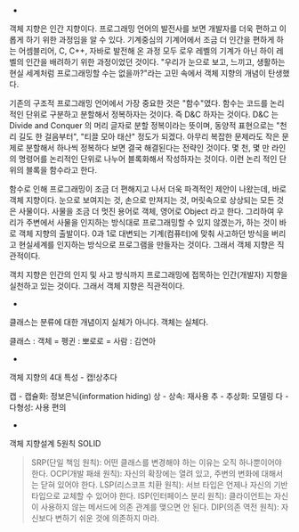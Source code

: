 -
객체 지향은 인간 지향이다.
프로그래밍 언어의 발전사를 보면 개발자를 더욱 편하고 이롭게 하기 위한 과정임을 알 수 있다.
기계중심의 기계어에서 조금 더 인간을 편하게 하는 어셈블리어, C, C++, 자바로 발전해 온 과정 모두 로우 레벨의 기계가 아닌 하이 레벨의 인간을 배려하기 위한 과정이었던 것이다.
"우리가 눈으로 보고, 느끼고, 생활하는 현실 세계처럼 프로그래밍할 수는 없을까?"라는 고민 속에서 객체 지향의 개념이 탄생했다.

기존의 구조적 프로그래밍 언어에서 가장 중요한 것은 "함수"였다.
함수는 코드를 논리적인 단위로 구분하고 분할해서 정복하자는 것이다. 즉 D&C 하자는 것이다.
D&C 는 Divide and Conquer 의 머리 글자로 분할 정복이라는 뜻이며, 동양적 표현으로는 "천 리 길도 한 걸음부터", "티끌 모아 태산" 정도가 되겠다. 아무리 복잡한 문제라도 작은 문제로 분할해서 하나씩 정복하다 보면 결국 해결된다는 전략인 것이다.
몇 천, 몇 만 라인의 명령어를 논리적인 단위로 나누어 블록화해서 작성하자는 것이다. 이런 논리 적인 단위의 블록을 함수라고 한다.

함수로 인해 프로그래밍이 조금 더 편해지고 나서 더욱 파격적인 제안이 나왔는데, 바로 객체 지향이다.
눈으로 보여지는 것, 손으로 만져지는 것, 머릿속으로 상상되는 모든 것은 사물이다. 사물을 조금 더 멋진 용어로 객체, 영어로 Object 라고 한다. 그리하여 우리가 주변에서 사물을 인지하는 방식대로 프로그래밍할 수 있지 않겠는가, 하는 것이 바로 객체 지향의 출발이다.
0과 1로 대변되는 기계(컴퓨터)에 맞춰 사고하던 방식을 버리고 현실세계를 인지하는 방식으로 프로그램을 만들자는 것이다.
그래서 객체 지향은 직관적이다.

객치 지향은 인간의 인지 및 사고 방식까지 프로그래밍에 접목하는 인간(개발자) 지향을 실천하고 있는 것이다.
그래서 객체 지향은 직관적이다.

-
클래스는 분류에 대한 개념이지 실체가 아니다.
객체는 실체다. 

클래스 : 객체 = 펭귄 : 뽀로로 = 사람 : 김연아

-
객체 지향의 4대 특성 - 캡!상추다

캡 - 캡슐화: 정보은닉(information hiding)
상 - 상속: 재사용
추 - 추상화: 모델링
다 - 다형성: 사용 편의

-
객체 지향설계 5원칙
SOLID
> SRP(단일 책임 원칙): 어떤 클래스를 변경해야 하는 이유는 오직 하나뿐이어야 한다.
> OCP(개발 패쇄 원칙): 자신의 확장에는 열려 있고, 주변의 변화에 대해서는 닫혀 있어야 한다.
> LSP(리스코프 치환 원칙): 서브 타입은 언제나 자신의 기반 타입으로 교체할 수 있어야 한다.
> ISP(인터페이스 분리 원칙): 클라이언트는 자신이 사용하지 않는 메서드에 의존 관계를 맺으면 안 된다.
> DIP(의존 역전 원칙): 자신보다 변하기 쉬운 것에 의존하지 마라.